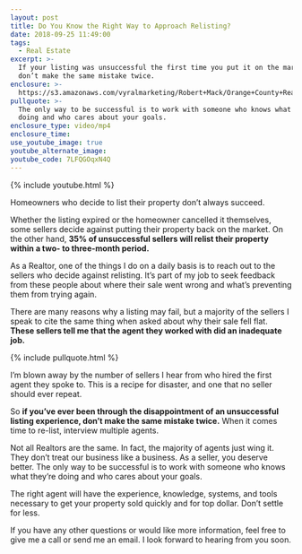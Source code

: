 ```yaml
---
layout: post
title: Do You Know the Right Way to Approach Relisting?
date: 2018-09-25 11:49:00
tags:
  - Real Estate
excerpt: >-
  If your listing was unsuccessful the first time you put it on the market,
  don’t make the same mistake twice.
enclosure: >-
  https://s3.amazonaws.com/vyralmarketing/Robert+Mack/Orange+County+Real+Estate+Agent-+Do+You+Know+the+Right+Way+to+Approach+Relisting%253F.mp4
pullquote: >-
  The only way to be successful is to work with someone who knows what they’re
  doing and who cares about your goals.
enclosure_type: video/mp4
enclosure_time:
use_youtube_image: true
youtube_alternate_image:
youtube_code: 7LFQGOqxN4Q
---
```


{% include youtube.html %}

Homeowners who decide to list their property don’t always succeed.

Whether the listing expired or the homeowner cancelled it themselves, some sellers decide against putting their property back on the market. On the other hand, **35% of unsuccessful sellers will relist their property within a two- to three-month period.**

As a Realtor, one of the things I do on a daily basis is to reach out to the sellers who decide against relisting. It’s part of my job to seek feedback from these people about where their sale went wrong and what’s preventing them from trying again.

There are many reasons why a listing may fail, but a majority of the sellers I speak to cite the same thing when asked about why their sale fell flat. **These sellers tell me that the agent they worked with did an inadequate job.**

{% include pullquote.html %}

I’m blown away by the number of sellers I hear from who hired the first agent they spoke to. This is a recipe for disaster, and one that no seller should ever repeat.

So **if you’ve ever been through the disappointment of an unsuccessful listing experience, don’t make the same mistake twice.** When it comes time to re-list, interview multiple agents.

Not all Realtors are the same. In fact, the majority of agents just wing it. They don’t treat our business like a business. As a seller, you deserve better. The only way to be successful is to work with someone who knows what they’re doing and who cares about your goals.

The right agent will have the experience, knowledge, systems, and tools necessary to get your property sold quickly and for top dollar. Don’t settle for less.

If you have any other questions or would like more information, feel free to give me a call or send me an email. I look forward to hearing from you soon.